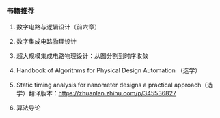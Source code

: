 ### 书籍推荐

1. 数字电路与逻辑设计（前六章）

2. 数字集成电路物理设计

3. 超大规模集成电路物理设计：从图分割到时序收敛

4. Handbook of Algorithms for Physical Design Automation （选学）

5. Static timing analysis for nanometer designs a practical approach（选学）翻译版本：https://zhuanlan.zhihu.com/p/345536827

6. 算法导论


